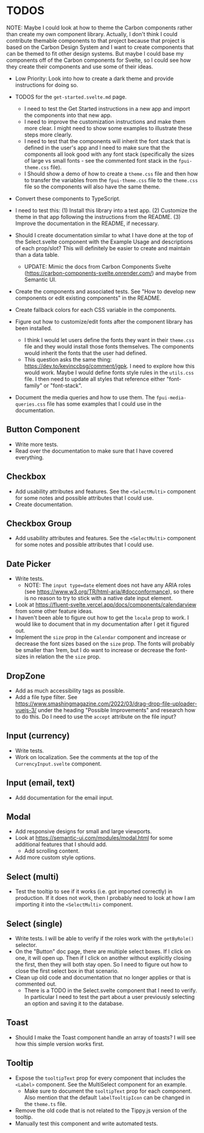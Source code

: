 # TODOS
NOTE: Maybe I could look at how to theme the Carbon components rather than create my own component library. Actually, I don't think I could contribute themable components to that project because that project is based on the Carbon Design System and I want to create components that can be themed to fit other design systems. But maybe I could base my components off of the Carbon components for Svelte, so I could see how they create their components and use some of their ideas.

* Low Priority: Look into how to create a dark theme and provide instructions for doing so.

* TODOS for the `get-started.svelte.md` page. 
    * I need to test the Get Started instructions in a new app and import the components into that new app.
    * I need to improve the customization instructions and make them more clear. I might need to show some examples to illustrate these steps more clearly. 
    * I need to test that the components will inherit the font stack that is defined in the user's app and I need to make sure that the components all look good with any font stack (specifically the sizes of large vs small fonts - see the commented font stack in the `fpui-theme.css` file).
    * I Should show a demo of how to create a `theme.css` file and then how to transfer the variables from the `fpui-theme.css` file to the `theme.css` file so the components will also have the same theme.
* Convert these components to TypeScript.
* I need to test this: (1) Install this library into a test app. (2) Customize the theme in that app following the instructions from the README. (3) Improve the documentation in the README, if necessary. 
* Should I create documentation similar to what I have done at the top of the Select.svelte component with the Example Usage and descriptions of each prop/slot? This will definitely be easier to create and maintain than a data table.
    * UPDATE: Mimic the docs from Carbon Components Svelte (https://carbon-components-svelte.onrender.com/) and maybe from Semantic UI.
* Create the components and associated tests. See "How to develop new components or edit existing components" in the README.
* Create fallback colors for each CSS variable in the components.
* Figure out how to customize/edit fonts after the component library has been installed.
    * I think I would let users define the fonts they want in their `theme.css` file and they would install those fonts themselves. The components would inherit the fonts that the user had defined.
    * This question asks the same thing: https://dev.to/kevinccbsg/comment/jgpk. I need to explore how this would work. Maybe I would define fonts style rules in the `utils.css` file. I then need to update all styles that reference either "font-family" or "font-stack".
* Document the media queries and how to use them. The `fpui-media-queries.css` file has some examples that I could use in the documentation.


## Button Component
* Write more tests.
* Read over the documentation to make sure that I have covered everything.

## Checkbox
* Add usability attributes and features. See the `<SelectMulti>` component for some notes and possible attributes that I could use.
* Create documentation.

## Checkbox Group
* Add usability attributes and features. See the `<SelectMulti>` component for some notes and possible attributes that I could use.

## Date Picker
* Write tests.
    * NOTE: The `input type=date` element does not have any ARIA roles (see https://www.w3.org/TR/html-aria/#docconformance), so there is no reason to try to stick with a native date input element.
* Look at https://fluent-svelte.vercel.app/docs/components/calendarview from some other feature ideas.
* I haven't been able to figure out how to get the `locale` prop to work. I would like to document that in my documentation after I get it figured out.
* Implement the `size` prop in the `Calendar` component and increase or decrease the font sizes based on the `size` prop. The fonts will probably be smaller than 1rem, but I do want to increase or decrease the font-sizes in relation the the `size` prop.

## DropZone
* Add as much accessibility tags as possible.
* Add a file type filter. See https://www.smashingmagazine.com/2022/03/drag-drop-file-uploader-vuejs-3/ under the heading "Possible Improvements" and research how to do this. Do I need to use the `accept` attribute on the file input?

## Input (currency)
* Write tests.
* Work on localization. See the comments at the top of the `CurrencyInput.svelte` component.

## Input (email, text)
* Add documentation for the email input.

## Modal
* Add responsive designs for small and large viewports.
* Look at https://semantic-ui.com/modules/modal.html for some additional features that I should add.
    * Add scrolling content.
* Add more custom style options.

## Select (multi)
* Test the tooltip to see if it works (i.e. got imported correctly) in production. If it does not work, then I probably need to look at how I am importing it into the `<SelectMulti>` component.

## Select (single)
* Write tests. I will be able to verify if the roles work with the `getByRole()` selector.
* On the "Button" doc page, there are multiple select boxes. If I click on one, it will open up. Then if I click on another without explicitly closing the first, then they will both stay open. So I need to figure out how to close the first select box in that scenario.
* Clean up old code and documentation that no longer applies or that is commented out.
    * There is a TODO in the Select.svelte component that I need to verify. In particular I need to test the part about a user previously selecting an option and saving it to the database.

## Toast
* Should I make the Toast component handle an array of toasts? I will see how this simple version works first.

## Tooltip
* Expose the `tooltipText` prop for every component that includes the `<Label>` component. See the MultiSelect component for an example.
    * Make sure to document the `tooltipText` prop for each component. Also mention that the default `labelTooltipIcon` can be changed in the `theme.ts` file.
* Remove the old code that is not related to the Tippy.js version of the tooltip.
* Manually test this component and write automated tests.
